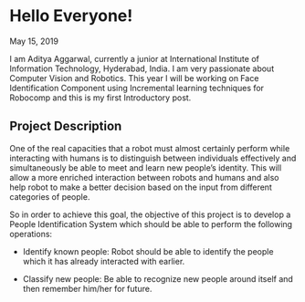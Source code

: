 # Hello Everyone!

May 15, 2019

I am Aditya Aggarwal, currently a junior at International Institute of Information Technology, Hyderabad, India. I am very passionate about Computer Vision and Robotics. This year I will be working on Face Identification Component using Incremental learning techniques for Robocomp and this is my first Introductory post.


## Project Description
One of the real capacities that a robot must almost certainly perform while interacting with humans is to distinguish between individuals effectively and simultaneously be able to meet and learn new people’s identity. This will allow a more enriched interaction between robots and humans and also help robot to make a better decision based on the input from different categories of people.

So in order to achieve this goal, the objective of this project is to develop a People Identification System which should be able to perform the following operations:

- Identify known people: Robot should be able to identify the people which it has already interacted with earlier.

- Classify new people: Be able to recognize new people around itself and then remember him/her for future.

